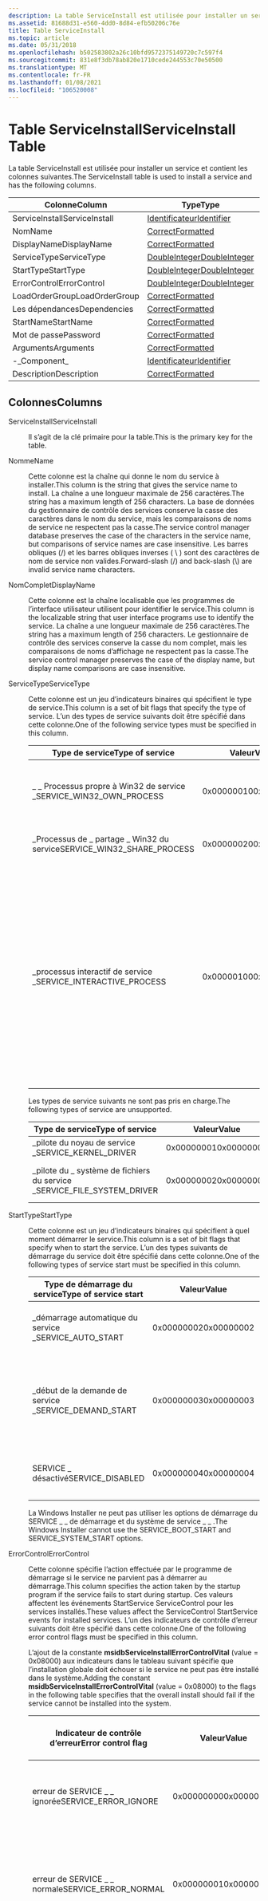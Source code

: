 ```yaml
---
description: La table ServiceInstall est utilisée pour installer un service et contient les colonnes suivantes.
ms.assetid: 81688d31-e560-4dd0-8d84-efb50206c76e
title: Table ServiceInstall
ms.topic: article
ms.date: 05/31/2018
ms.openlocfilehash: b502583802a26c10bfd9572375149720c7c597f4
ms.sourcegitcommit: 831e8f3db78ab820e1710cede244553c70e50500
ms.translationtype: MT
ms.contentlocale: fr-FR
ms.lasthandoff: 01/08/2021
ms.locfileid: "106520008"
---
```

# <a name="serviceinstall-table"></a><span data-ttu-id="daf85-103">Table ServiceInstall</span><span class="sxs-lookup"><span data-stu-id="daf85-103">ServiceInstall Table</span></span>

<span data-ttu-id="daf85-104">La table ServiceInstall est utilisée pour installer un service et contient les colonnes suivantes.</span><span class="sxs-lookup"><span data-stu-id="daf85-104">The ServiceInstall table is used to install a service and has the following columns.</span></span>



| <span data-ttu-id="daf85-105">Colonne</span><span class="sxs-lookup"><span data-stu-id="daf85-105">Column</span></span>         | <span data-ttu-id="daf85-106">Type</span><span class="sxs-lookup"><span data-stu-id="daf85-106">Type</span></span>                               | <span data-ttu-id="daf85-107">Clé</span><span class="sxs-lookup"><span data-stu-id="daf85-107">Key</span></span> | <span data-ttu-id="daf85-108">Nullable</span><span class="sxs-lookup"><span data-stu-id="daf85-108">Nullable</span></span> |
|----------------|------------------------------------|-----|----------|
| <span data-ttu-id="daf85-109">ServiceInstall</span><span class="sxs-lookup"><span data-stu-id="daf85-109">ServiceInstall</span></span> | [<span data-ttu-id="daf85-110">Identificateur</span><span class="sxs-lookup"><span data-stu-id="daf85-110">Identifier</span></span>](identifier.md)       | <span data-ttu-id="daf85-111">O</span><span class="sxs-lookup"><span data-stu-id="daf85-111">Y</span></span>   | <span data-ttu-id="daf85-112">N</span><span class="sxs-lookup"><span data-stu-id="daf85-112">N</span></span>        |
| <span data-ttu-id="daf85-113">Nom</span><span class="sxs-lookup"><span data-stu-id="daf85-113">Name</span></span>           | [<span data-ttu-id="daf85-114">Correct</span><span class="sxs-lookup"><span data-stu-id="daf85-114">Formatted</span></span>](formatted.md)         | <span data-ttu-id="daf85-115">N</span><span class="sxs-lookup"><span data-stu-id="daf85-115">N</span></span>   | <span data-ttu-id="daf85-116">N</span><span class="sxs-lookup"><span data-stu-id="daf85-116">N</span></span>        |
| <span data-ttu-id="daf85-117">DisplayName</span><span class="sxs-lookup"><span data-stu-id="daf85-117">DisplayName</span></span>    | [<span data-ttu-id="daf85-118">Correct</span><span class="sxs-lookup"><span data-stu-id="daf85-118">Formatted</span></span>](formatted.md)         | <span data-ttu-id="daf85-119">N</span><span class="sxs-lookup"><span data-stu-id="daf85-119">N</span></span>   | <span data-ttu-id="daf85-120">O</span><span class="sxs-lookup"><span data-stu-id="daf85-120">Y</span></span>        |
| <span data-ttu-id="daf85-121">ServiceType</span><span class="sxs-lookup"><span data-stu-id="daf85-121">ServiceType</span></span>    | [<span data-ttu-id="daf85-122">DoubleInteger</span><span class="sxs-lookup"><span data-stu-id="daf85-122">DoubleInteger</span></span>](doubleinteger.md) | <span data-ttu-id="daf85-123">N</span><span class="sxs-lookup"><span data-stu-id="daf85-123">N</span></span>   | <span data-ttu-id="daf85-124">N</span><span class="sxs-lookup"><span data-stu-id="daf85-124">N</span></span>        |
| <span data-ttu-id="daf85-125">StartType</span><span class="sxs-lookup"><span data-stu-id="daf85-125">StartType</span></span>      | [<span data-ttu-id="daf85-126">DoubleInteger</span><span class="sxs-lookup"><span data-stu-id="daf85-126">DoubleInteger</span></span>](doubleinteger.md) | <span data-ttu-id="daf85-127">N</span><span class="sxs-lookup"><span data-stu-id="daf85-127">N</span></span>   | <span data-ttu-id="daf85-128">N</span><span class="sxs-lookup"><span data-stu-id="daf85-128">N</span></span>        |
| <span data-ttu-id="daf85-129">ErrorControl</span><span class="sxs-lookup"><span data-stu-id="daf85-129">ErrorControl</span></span>   | [<span data-ttu-id="daf85-130">DoubleInteger</span><span class="sxs-lookup"><span data-stu-id="daf85-130">DoubleInteger</span></span>](doubleinteger.md) | <span data-ttu-id="daf85-131">N</span><span class="sxs-lookup"><span data-stu-id="daf85-131">N</span></span>   | <span data-ttu-id="daf85-132">N</span><span class="sxs-lookup"><span data-stu-id="daf85-132">N</span></span>        |
| <span data-ttu-id="daf85-133">LoadOrderGroup</span><span class="sxs-lookup"><span data-stu-id="daf85-133">LoadOrderGroup</span></span> | [<span data-ttu-id="daf85-134">Correct</span><span class="sxs-lookup"><span data-stu-id="daf85-134">Formatted</span></span>](formatted.md)         | <span data-ttu-id="daf85-135">N</span><span class="sxs-lookup"><span data-stu-id="daf85-135">N</span></span>   | <span data-ttu-id="daf85-136">O</span><span class="sxs-lookup"><span data-stu-id="daf85-136">Y</span></span>        |
| <span data-ttu-id="daf85-137">Les dépendances</span><span class="sxs-lookup"><span data-stu-id="daf85-137">Dependencies</span></span>   | [<span data-ttu-id="daf85-138">Correct</span><span class="sxs-lookup"><span data-stu-id="daf85-138">Formatted</span></span>](formatted.md)         | <span data-ttu-id="daf85-139">N</span><span class="sxs-lookup"><span data-stu-id="daf85-139">N</span></span>   | <span data-ttu-id="daf85-140">O</span><span class="sxs-lookup"><span data-stu-id="daf85-140">Y</span></span>        |
| <span data-ttu-id="daf85-141">StartName</span><span class="sxs-lookup"><span data-stu-id="daf85-141">StartName</span></span>      | [<span data-ttu-id="daf85-142">Correct</span><span class="sxs-lookup"><span data-stu-id="daf85-142">Formatted</span></span>](formatted.md)         | <span data-ttu-id="daf85-143">N</span><span class="sxs-lookup"><span data-stu-id="daf85-143">N</span></span>   | <span data-ttu-id="daf85-144">O</span><span class="sxs-lookup"><span data-stu-id="daf85-144">Y</span></span>        |
| <span data-ttu-id="daf85-145">Mot de passe</span><span class="sxs-lookup"><span data-stu-id="daf85-145">Password</span></span>       | [<span data-ttu-id="daf85-146">Correct</span><span class="sxs-lookup"><span data-stu-id="daf85-146">Formatted</span></span>](formatted.md)         | <span data-ttu-id="daf85-147">N</span><span class="sxs-lookup"><span data-stu-id="daf85-147">N</span></span>   | <span data-ttu-id="daf85-148">O</span><span class="sxs-lookup"><span data-stu-id="daf85-148">Y</span></span>        |
| <span data-ttu-id="daf85-149">Arguments</span><span class="sxs-lookup"><span data-stu-id="daf85-149">Arguments</span></span>      | [<span data-ttu-id="daf85-150">Correct</span><span class="sxs-lookup"><span data-stu-id="daf85-150">Formatted</span></span>](formatted.md)         | <span data-ttu-id="daf85-151">N</span><span class="sxs-lookup"><span data-stu-id="daf85-151">N</span></span>   | <span data-ttu-id="daf85-152">O</span><span class="sxs-lookup"><span data-stu-id="daf85-152">Y</span></span>        |
| <span data-ttu-id="daf85-153">-\_</span><span class="sxs-lookup"><span data-stu-id="daf85-153">Component\_</span></span>    | [<span data-ttu-id="daf85-154">Identificateur</span><span class="sxs-lookup"><span data-stu-id="daf85-154">Identifier</span></span>](identifier.md)       | <span data-ttu-id="daf85-155">N</span><span class="sxs-lookup"><span data-stu-id="daf85-155">N</span></span>   | <span data-ttu-id="daf85-156">N</span><span class="sxs-lookup"><span data-stu-id="daf85-156">N</span></span>        |
| <span data-ttu-id="daf85-157">Description</span><span class="sxs-lookup"><span data-stu-id="daf85-157">Description</span></span>    | [<span data-ttu-id="daf85-158">Correct</span><span class="sxs-lookup"><span data-stu-id="daf85-158">Formatted</span></span>](formatted.md)         | <span data-ttu-id="daf85-159">N</span><span class="sxs-lookup"><span data-stu-id="daf85-159">N</span></span>   | <span data-ttu-id="daf85-160">O</span><span class="sxs-lookup"><span data-stu-id="daf85-160">Y</span></span>        |



 

## <a name="columns"></a><span data-ttu-id="daf85-161">Colonnes</span><span class="sxs-lookup"><span data-stu-id="daf85-161">Columns</span></span>

<dl> <dt>

<span data-ttu-id="daf85-162"><span id="ServiceInstall"></span><span id="serviceinstall"></span><span id="SERVICEINSTALL"></span>ServiceInstall</span><span class="sxs-lookup"><span data-stu-id="daf85-162"><span id="ServiceInstall"></span><span id="serviceinstall"></span><span id="SERVICEINSTALL"></span>ServiceInstall</span></span>
</dt> <dd>

<span data-ttu-id="daf85-163">Il s’agit de la clé primaire pour la table.</span><span class="sxs-lookup"><span data-stu-id="daf85-163">This is the primary key for the table.</span></span>

</dd> <dt>

<span data-ttu-id="daf85-164"><span id="Name"></span><span id="name"></span><span id="NAME"></span>Nomme</span><span class="sxs-lookup"><span data-stu-id="daf85-164"><span id="Name"></span><span id="name"></span><span id="NAME"></span>Name</span></span>
</dt> <dd>

<span data-ttu-id="daf85-165">Cette colonne est la chaîne qui donne le nom du service à installer.</span><span class="sxs-lookup"><span data-stu-id="daf85-165">This column is the string that gives the service name to install.</span></span> <span data-ttu-id="daf85-166">La chaîne a une longueur maximale de 256 caractères.</span><span class="sxs-lookup"><span data-stu-id="daf85-166">The string has a maximum length of 256 characters.</span></span> <span data-ttu-id="daf85-167">La base de données du gestionnaire de contrôle des services conserve la casse des caractères dans le nom du service, mais les comparaisons de noms de service ne respectent pas la casse.</span><span class="sxs-lookup"><span data-stu-id="daf85-167">The service control manager database preserves the case of the characters in the service name, but comparisons of service names are case insensitive.</span></span> <span data-ttu-id="daf85-168">Les barres obliques (/) et les barres obliques inverses ( \\ ) sont des caractères de nom de service non valides.</span><span class="sxs-lookup"><span data-stu-id="daf85-168">Forward-slash (/) and back-slash (\\) are invalid service name characters.</span></span>

</dd> <dt>

<span data-ttu-id="daf85-169"><span id="DisplayName"></span><span id="displayname"></span><span id="DISPLAYNAME"></span>NomComplet</span><span class="sxs-lookup"><span data-stu-id="daf85-169"><span id="DisplayName"></span><span id="displayname"></span><span id="DISPLAYNAME"></span>DisplayName</span></span>
</dt> <dd>

<span data-ttu-id="daf85-170">Cette colonne est la chaîne localisable que les programmes de l’interface utilisateur utilisent pour identifier le service.</span><span class="sxs-lookup"><span data-stu-id="daf85-170">This column is the localizable string that user interface programs use to identify the service.</span></span> <span data-ttu-id="daf85-171">La chaîne a une longueur maximale de 256 caractères.</span><span class="sxs-lookup"><span data-stu-id="daf85-171">The string has a maximum length of 256 characters.</span></span> <span data-ttu-id="daf85-172">Le gestionnaire de contrôle des services conserve la casse du nom complet, mais les comparaisons de noms d’affichage ne respectent pas la casse.</span><span class="sxs-lookup"><span data-stu-id="daf85-172">The service control manager preserves the case of the display name, but display name comparisons are case insensitive.</span></span>

</dd> <dt>

<span data-ttu-id="daf85-173"><span id="ServiceType"></span><span id="servicetype"></span><span id="SERVICETYPE"></span>ServiceType</span><span class="sxs-lookup"><span data-stu-id="daf85-173"><span id="ServiceType"></span><span id="servicetype"></span><span id="SERVICETYPE"></span>ServiceType</span></span>
</dt> <dd>

<span data-ttu-id="daf85-174">Cette colonne est un jeu d’indicateurs binaires qui spécifient le type de service.</span><span class="sxs-lookup"><span data-stu-id="daf85-174">This column is a set of bit flags that specify the type of service.</span></span> <span data-ttu-id="daf85-175">L’un des types de service suivants doit être spécifié dans cette colonne.</span><span class="sxs-lookup"><span data-stu-id="daf85-175">One of the following service types must be specified in this column.</span></span>



| <span data-ttu-id="daf85-176">Type de service</span><span class="sxs-lookup"><span data-stu-id="daf85-176">Type of service</span></span>                | <span data-ttu-id="daf85-177">Valeur</span><span class="sxs-lookup"><span data-stu-id="daf85-177">Value</span></span>      | <span data-ttu-id="daf85-178">Description</span><span class="sxs-lookup"><span data-stu-id="daf85-178">Description</span></span>                                                                                                                                                                                                                  |
|--------------------------------|------------|------------------------------------------------------------------------------------------------------------------------------------------------------------------------------------------------------------------------------|
| <span data-ttu-id="daf85-179">\_ \_ Processus propre à Win32 de service \_</span><span class="sxs-lookup"><span data-stu-id="daf85-179">SERVICE\_WIN32\_OWN\_PROCESS</span></span>   | <span data-ttu-id="daf85-180">0x00000010</span><span class="sxs-lookup"><span data-stu-id="daf85-180">0x00000010</span></span> | <span data-ttu-id="daf85-181">Service Microsoft Win32 qui exécute son propre processus.</span><span class="sxs-lookup"><span data-stu-id="daf85-181">A Microsoft Win32 service that runs its own process.</span></span>                                                                                                                                                                         |
| <span data-ttu-id="daf85-182">\_Processus de \_ partage \_ Win32 du service</span><span class="sxs-lookup"><span data-stu-id="daf85-182">SERVICE\_WIN32\_SHARE\_PROCESS</span></span> | <span data-ttu-id="daf85-183">0x00000020</span><span class="sxs-lookup"><span data-stu-id="daf85-183">0x00000020</span></span> | <span data-ttu-id="daf85-184">Service Win32 qui partage un processus.</span><span class="sxs-lookup"><span data-stu-id="daf85-184">A Win32 service that shares a process.</span></span>                                                                                                                                                                                       |
| <span data-ttu-id="daf85-185">\_processus interactif de service \_</span><span class="sxs-lookup"><span data-stu-id="daf85-185">SERVICE\_INTERACTIVE\_PROCESS</span></span>  | <span data-ttu-id="daf85-186">0x00000100</span><span class="sxs-lookup"><span data-stu-id="daf85-186">0x00000100</span></span> | <span data-ttu-id="daf85-187">Service Win32 qui interagit avec le bureau.</span><span class="sxs-lookup"><span data-stu-id="daf85-187">A Win32 service that interacts with the desktop.</span></span> <span data-ttu-id="daf85-188">Cette valeur ne peut pas être utilisée seule et doit être ajoutée à l’un des deux types précédents. La colonne StartName doit avoir la valeur LocalSystem ou null lors de l’utilisation de cet indicateur.</span><span class="sxs-lookup"><span data-stu-id="daf85-188">This value cannot be used alone and must be added to one of the two previous types.The StartName column must be set to LocalSystem or null when using this flag.</span></span><br/> |



 

<span data-ttu-id="daf85-189">Les types de service suivants ne sont pas pris en charge.</span><span class="sxs-lookup"><span data-stu-id="daf85-189">The following types of service are unsupported.</span></span>



| <span data-ttu-id="daf85-190">Type de service</span><span class="sxs-lookup"><span data-stu-id="daf85-190">Type of service</span></span>               | <span data-ttu-id="daf85-191">Valeur</span><span class="sxs-lookup"><span data-stu-id="daf85-191">Value</span></span>      | <span data-ttu-id="daf85-192">Description</span><span class="sxs-lookup"><span data-stu-id="daf85-192">Description</span></span>                   |
|-------------------------------|------------|-------------------------------|
| <span data-ttu-id="daf85-193">\_pilote du noyau de service \_</span><span class="sxs-lookup"><span data-stu-id="daf85-193">SERVICE\_KERNEL\_DRIVER</span></span>       | <span data-ttu-id="daf85-194">0x00000001</span><span class="sxs-lookup"><span data-stu-id="daf85-194">0x00000001</span></span> | <span data-ttu-id="daf85-195">Service de pilote.</span><span class="sxs-lookup"><span data-stu-id="daf85-195">A driver service.</span></span>             |
| <span data-ttu-id="daf85-196">\_pilote du \_ système de fichiers du service \_</span><span class="sxs-lookup"><span data-stu-id="daf85-196">SERVICE\_FILE\_SYSTEM\_DRIVER</span></span> | <span data-ttu-id="daf85-197">0x00000002</span><span class="sxs-lookup"><span data-stu-id="daf85-197">0x00000002</span></span> | <span data-ttu-id="daf85-198">Service de pilote de système de fichiers.</span><span class="sxs-lookup"><span data-stu-id="daf85-198">A file system driver service.</span></span> |



 

</dd> <dt>

<span data-ttu-id="daf85-199"><span id="StartType"></span><span id="starttype"></span><span id="STARTTYPE"></span>StartType</span><span class="sxs-lookup"><span data-stu-id="daf85-199"><span id="StartType"></span><span id="starttype"></span><span id="STARTTYPE"></span>StartType</span></span>
</dt> <dd>

<span data-ttu-id="daf85-200">Cette colonne est un jeu d’indicateurs binaires qui spécifient à quel moment démarrer le service.</span><span class="sxs-lookup"><span data-stu-id="daf85-200">This column is a set of bit flags that specify when to start the service.</span></span> <span data-ttu-id="daf85-201">L’un des types suivants de démarrage du service doit être spécifié dans cette colonne.</span><span class="sxs-lookup"><span data-stu-id="daf85-201">One of the following types of service start must be specified in this column.</span></span>



| <span data-ttu-id="daf85-202">Type de démarrage du service</span><span class="sxs-lookup"><span data-stu-id="daf85-202">Type of service start</span></span>  | <span data-ttu-id="daf85-203">Valeur</span><span class="sxs-lookup"><span data-stu-id="daf85-203">Value</span></span>      | <span data-ttu-id="daf85-204">Description</span><span class="sxs-lookup"><span data-stu-id="daf85-204">Description</span></span>                                                                                                |
|------------------------|------------|------------------------------------------------------------------------------------------------------------|
| <span data-ttu-id="daf85-205">\_démarrage automatique du service \_</span><span class="sxs-lookup"><span data-stu-id="daf85-205">SERVICE\_AUTO\_START</span></span>   | <span data-ttu-id="daf85-206">0x00000002</span><span class="sxs-lookup"><span data-stu-id="daf85-206">0x00000002</span></span> | <span data-ttu-id="daf85-207">Un service démarre au démarrage du système.</span><span class="sxs-lookup"><span data-stu-id="daf85-207">A service start during startup of the system.</span></span>                                                              |
| <span data-ttu-id="daf85-208">\_début de la demande de service \_</span><span class="sxs-lookup"><span data-stu-id="daf85-208">SERVICE\_DEMAND\_START</span></span> | <span data-ttu-id="daf85-209">0x00000003</span><span class="sxs-lookup"><span data-stu-id="daf85-209">0x00000003</span></span> | <span data-ttu-id="daf85-210">Un service démarre lorsque le gestionnaire de contrôle des services appelle la fonction [**StartService**](/windows/win32/api/winsvc/nf-winsvc-startservicea) .</span><span class="sxs-lookup"><span data-stu-id="daf85-210">A service start when the service control manager calls the [**StartService**](/windows/win32/api/winsvc/nf-winsvc-startservicea) function.</span></span> |
| <span data-ttu-id="daf85-211">SERVICE \_ désactivé</span><span class="sxs-lookup"><span data-stu-id="daf85-211">SERVICE\_DISABLED</span></span>      | <span data-ttu-id="daf85-212">0x00000004</span><span class="sxs-lookup"><span data-stu-id="daf85-212">0x00000004</span></span> | <span data-ttu-id="daf85-213">Spécifie un service qui ne peut plus être démarré.</span><span class="sxs-lookup"><span data-stu-id="daf85-213">Specifies a service that can no longer be started.</span></span>                                                         |



 

<span data-ttu-id="daf85-214">La Windows Installer ne peut pas utiliser les options de démarrage du SERVICE \_ \_ de démarrage et du système de service \_ \_ .</span><span class="sxs-lookup"><span data-stu-id="daf85-214">The Windows Installer cannot use the SERVICE\_BOOT\_START and SERVICE\_SYSTEM\_START options.</span></span>

</dd> <dt>

<span data-ttu-id="daf85-215"><span id="ErrorControl"></span><span id="errorcontrol"></span><span id="ERRORCONTROL"></span>ErrorControl</span><span class="sxs-lookup"><span data-stu-id="daf85-215"><span id="ErrorControl"></span><span id="errorcontrol"></span><span id="ERRORCONTROL"></span>ErrorControl</span></span>
</dt> <dd>

<span data-ttu-id="daf85-216">Cette colonne spécifie l’action effectuée par le programme de démarrage si le service ne parvient pas à démarrer au démarrage.</span><span class="sxs-lookup"><span data-stu-id="daf85-216">This column specifies the action taken by the startup program if the service fails to start during startup.</span></span> <span data-ttu-id="daf85-217">Ces valeurs affectent les événements StartService ServiceControl pour les services installés.</span><span class="sxs-lookup"><span data-stu-id="daf85-217">These values affect the ServiceControl StartService events for installed services.</span></span> <span data-ttu-id="daf85-218">L’un des indicateurs de contrôle d’erreur suivants doit être spécifié dans cette colonne.</span><span class="sxs-lookup"><span data-stu-id="daf85-218">One of the following error control flags must be specified in this column.</span></span>

<span data-ttu-id="daf85-219">L’ajout de la constante **msidbServiceInstallErrorControlVital** (value = 0x08000) aux indicateurs dans le tableau suivant spécifie que l’installation globale doit échouer si le service ne peut pas être installé dans le système.</span><span class="sxs-lookup"><span data-stu-id="daf85-219">Adding the constant **msidbServiceInstallErrorControlVital** (value = 0x08000) to the flags in the following table specifies that the overall install should fail if the service cannot be installed into the system.</span></span>



| <span data-ttu-id="daf85-220">Indicateur de contrôle d’erreur</span><span class="sxs-lookup"><span data-stu-id="daf85-220">Error control flag</span></span>       | <span data-ttu-id="daf85-221">Valeur</span><span class="sxs-lookup"><span data-stu-id="daf85-221">Value</span></span>      | <span data-ttu-id="daf85-222">Action du programme de démarrage</span><span class="sxs-lookup"><span data-stu-id="daf85-222">Startup program's action</span></span>                                                                                                                                                                       |
|--------------------------|------------|------------------------------------------------------------------------------------------------------------------------------------------------------------------------------------------------|
| <span data-ttu-id="daf85-223">erreur de SERVICE \_ \_ ignorée</span><span class="sxs-lookup"><span data-stu-id="daf85-223">SERVICE\_ERROR\_IGNORE</span></span>   | <span data-ttu-id="daf85-224">0x00000000</span><span class="sxs-lookup"><span data-stu-id="daf85-224">0x00000000</span></span> | <span data-ttu-id="daf85-225">Journalise l’erreur et poursuit l’opération de démarrage.</span><span class="sxs-lookup"><span data-stu-id="daf85-225">Logs the error and continues with the startup operation.</span></span>                                                                                                                                       |
| <span data-ttu-id="daf85-226">erreur de SERVICE \_ \_ normale</span><span class="sxs-lookup"><span data-stu-id="daf85-226">SERVICE\_ERROR\_NORMAL</span></span>   | <span data-ttu-id="daf85-227">0x00000001</span><span class="sxs-lookup"><span data-stu-id="daf85-227">0x00000001</span></span> | <span data-ttu-id="daf85-228">Journalise l’erreur, affiche une boîte de message et poursuit l’opération de démarrage.</span><span class="sxs-lookup"><span data-stu-id="daf85-228">Logs the error, displays a message box and continues the startup operation.</span></span>                                                                                                                    |
| <span data-ttu-id="daf85-229">erreur de SERVICE \_ \_ critique</span><span class="sxs-lookup"><span data-stu-id="daf85-229">SERVICE\_ERROR\_CRITICAL</span></span> | <span data-ttu-id="daf85-230">0x00000003</span><span class="sxs-lookup"><span data-stu-id="daf85-230">0x00000003</span></span> | <span data-ttu-id="daf85-231">Journalise l’erreur si elle est possible et que le système est redémarré avec la dernière configuration connue.</span><span class="sxs-lookup"><span data-stu-id="daf85-231">Logs the error if it is possible and the system is restarted with the last configuration known to be good.</span></span> <span data-ttu-id="daf85-232">Si la dernière bonne configuration connue est en cours de démarrage, l’opération de démarrage échoue.</span><span class="sxs-lookup"><span data-stu-id="daf85-232">If the last-known-good configuration is being started, the startup operation fails.</span></span> |



 

</dd> <dt>

<span data-ttu-id="daf85-233"><span id="LoadOrderGroup"></span><span id="loadordergroup"></span><span id="LOADORDERGROUP"></span>LoadOrderGroup</span><span class="sxs-lookup"><span data-stu-id="daf85-233"><span id="LoadOrderGroup"></span><span id="loadordergroup"></span><span id="LOADORDERGROUP"></span>LoadOrderGroup</span></span>
</dt> <dd>

<span data-ttu-id="daf85-234">Cette colonne contient la chaîne qui nomme le groupe d’ordre de chargement dont ce service est membre.</span><span class="sxs-lookup"><span data-stu-id="daf85-234">This column contains the string that names the load ordering group of which this service is a member.</span></span> <span data-ttu-id="daf85-235">Spécifiez NULL ou une chaîne vide si le service n’appartient pas à un groupe.</span><span class="sxs-lookup"><span data-stu-id="daf85-235">Specify null or an empty string if the service does not belong to a group.</span></span>

</dd> <dt>

<span data-ttu-id="daf85-236"><span id="Dependencies"></span><span id="dependencies"></span><span id="DEPENDENCIES"></span>Dépendent</span><span class="sxs-lookup"><span data-stu-id="daf85-236"><span id="Dependencies"></span><span id="dependencies"></span><span id="DEPENDENCIES"></span>Dependencies</span></span>
</dt> <dd>

<span data-ttu-id="daf85-237">Cette colonne est une liste de noms de services ou de groupes de commandes de charge que le système doit démarrer avant ce service.</span><span class="sxs-lookup"><span data-stu-id="daf85-237">This column is a list of names of services or load ordering groups that the system must start before this service.</span></span> <span data-ttu-id="daf85-238">Séparez les noms dans la liste par des valeurs NULL.</span><span class="sxs-lookup"><span data-stu-id="daf85-238">Separate names in the list by Nulls.</span></span> <span data-ttu-id="daf85-239">Si le service n’a pas de dépendances, spécifiez NULL ou une chaîne vide.</span><span class="sxs-lookup"><span data-stu-id="daf85-239">If the service has no dependencies, then specify Null or an empty string.</span></span> <span data-ttu-id="daf85-240">Utilisez la syntaxe \[ ~ \] pour insérer une valeur null.</span><span class="sxs-lookup"><span data-stu-id="daf85-240">Use the syntax \[~\] to insert a Null.</span></span> <span data-ttu-id="daf85-241">La dépendance sur un groupe signifie que ce service peut s’exécuter si au moins un membre du groupe est en cours d’exécution après une tentative de démarrage de tous les membres du groupe.</span><span class="sxs-lookup"><span data-stu-id="daf85-241">Dependency on a group means that this service can run if at least one member of the group is running after an attempt to start all members of the group.</span></span>

<span data-ttu-id="daf85-242">Par exemple, pour exiger que le système démarre Service1 et Service2, avant de démarrer le service figurant dans la colonne ServiceInstall, entrez Service1 \[ ~ \] Service2 \[ ~ \] \[ ~ \] dans la colonne dépendances.</span><span class="sxs-lookup"><span data-stu-id="daf85-242">For example, to require that the system start service1 and service2, before starting the service listed in the ServiceInstall column, enter service1\[~\]service2\[~\]\[~\] into the Dependencies column.</span></span> <span data-ttu-id="daf85-243">Les identificateurs Service1 et Service2 doivent se trouver dans la clé primaire de la table ou être le nom du service déjà installé.</span><span class="sxs-lookup"><span data-stu-id="daf85-243">The identifiers service1 and service2 must either occur in the primary key of the table or be the name of the service that is already installed.</span></span>

<span data-ttu-id="daf85-244">Vous devez préfixer les noms de groupes avec + pour qu’ils puissent être distingués d’un nom de service.</span><span class="sxs-lookup"><span data-stu-id="daf85-244">You must prefix group names with + so that they can be distinguished from a service name.</span></span> <span data-ttu-id="daf85-245">Pour exiger que le système démarre Service1 et au moins un membre du groupe de commandes myGroup avant de démarrer le service figurant dans la colonne ServiceInstall, entrez Service1 \[ ~ \] + myGroup \[ ~ \] \[ ~ \] .</span><span class="sxs-lookup"><span data-stu-id="daf85-245">To require that the system start service1 and at least one member of the ordering group MyGroup before starting the service listed in the ServiceInstall column, enter service1\[~\]+MyGroup\[~\]\[~\].</span></span>

</dd> <dt>

<span data-ttu-id="daf85-246"><span id="StartName"></span><span id="startname"></span><span id="STARTNAME"></span>StartName</span><span class="sxs-lookup"><span data-stu-id="daf85-246"><span id="StartName"></span><span id="startname"></span><span id="STARTNAME"></span>StartName</span></span>
</dt> <dd>

<span data-ttu-id="daf85-247">Le service est connecté sous le nom donné par la chaîne de cette colonne.</span><span class="sxs-lookup"><span data-stu-id="daf85-247">The service is logged on as the name given by the string in this column.</span></span> <span data-ttu-id="daf85-248">Si le type de service est SERVICE \_ Win32 \_ propre \_ , utilisez un nom de compte sous la forme : nom_domaine \\ nom_utilisateur.</span><span class="sxs-lookup"><span data-stu-id="daf85-248">If the service type is SERVICE\_WIN32\_OWN\_PROCESS use an account name in the form: DomainName\\UserName.</span></span> <span data-ttu-id="daf85-249">Si le compte appartient au domaine intégré, il est autorisé à le spécifier. \\ Nom d’utilisateur.</span><span class="sxs-lookup"><span data-stu-id="daf85-249">If the account belongs to the built-in domain it is permitted to specify .\\UserName.</span></span> <span data-ttu-id="daf85-250">Le compte LocalSystem doit être utilisé si le type de service est SERVICE \_ de partage Win32 de service \_ \_ ou \_ processus interactif de service \_ .</span><span class="sxs-lookup"><span data-stu-id="daf85-250">The LocalSystem account must be used if the type of service is SERVICE\_WIN32\_SHARE\_PROCESS or SERVICE\_INTERACTIVE\_PROCESS.</span></span> <span data-ttu-id="daf85-251">La fonction [**CreateService**](/windows/win32/api/winsvc/nf-winsvc-createservicea) utilise le compte LocalSystem si StartName est spécifié comme null et que la plupart des services laissent donc cette colonne vide.</span><span class="sxs-lookup"><span data-stu-id="daf85-251">The [**CreateService**](/windows/win32/api/winsvc/nf-winsvc-createservicea) function uses the LocalSystem account if StartName is specified as null and most services therefore leave this column blank.</span></span>

</dd> <dt>

<span data-ttu-id="daf85-252"><span id="Password"></span><span id="password"></span><span id="PASSWORD"></span>De</span><span class="sxs-lookup"><span data-stu-id="daf85-252"><span id="Password"></span><span id="password"></span><span id="PASSWORD"></span>Password</span></span>
</dt> <dd>

<span data-ttu-id="daf85-253">Cette chaîne est le mot de passe du nom de compte spécifié dans la colonne StartName.</span><span class="sxs-lookup"><span data-stu-id="daf85-253">This string is the password to the account name specified in the StartName column.</span></span> <span data-ttu-id="daf85-254">Notez que l’utilisateur doit disposer des autorisations pour ouvrir une session en tant que service.</span><span class="sxs-lookup"><span data-stu-id="daf85-254">Note that the user must have permissions to log on as a service.</span></span> <span data-ttu-id="daf85-255">Le service n’a pas de mot de passe si StartName a la valeur null ou est une chaîne vide.</span><span class="sxs-lookup"><span data-stu-id="daf85-255">The service has no password if StartName is null or an empty string.</span></span> <span data-ttu-id="daf85-256">Le StartName de LocalSystem est null et, par conséquent, le mot de passe de cette instance est null, donc la plupart des services ne remplissent pas cette colonne.</span><span class="sxs-lookup"><span data-stu-id="daf85-256">The Startname of LocalSystem is null, and therefore the password in this instance is null, so most services leave this column blank.</span></span>

<span data-ttu-id="daf85-257">Notez qu’après la suppression d’un service qui a été installé avec un nom d’utilisateur et un mot de passe, le programme d’installation ne peut pas restaurer le service sans utiliser d’abord une action personnalisée pour obtenir le mot de passe.</span><span class="sxs-lookup"><span data-stu-id="daf85-257">Note that after deleting a service that was installed with a user name and password, the installer cannot rollback the service without first using a custom action to get the password.</span></span> <span data-ttu-id="daf85-258">Le programme d’installation peut obtenir toutes les informations nécessaires sur le service, à l’exception du mot de passe, qui est stocké dans une partie protégée du système.</span><span class="sxs-lookup"><span data-stu-id="daf85-258">The installer can acquire all the necessary information about the service except the password, which is stored in a protected part of the system.</span></span> <span data-ttu-id="daf85-259">L’action personnalisée acquiert le mot de passe en invitant l’utilisateur, en lisant une propriété dans la base de données ou en lisant un fichier.</span><span class="sxs-lookup"><span data-stu-id="daf85-259">The custom action acquires the password by prompting the user, reading a property from the database, or reading a file.</span></span> <span data-ttu-id="daf85-260">L’action personnalisée doit ensuite appeler [**ChangeServiceConfig**](/windows/win32/api/winsvc/nf-winsvc-changeserviceconfiga)pour fournir le mot de passe, avant de réinstaller le service.</span><span class="sxs-lookup"><span data-stu-id="daf85-260">The custom action must then call [**ChangeServiceConfig**](/windows/win32/api/winsvc/nf-winsvc-changeserviceconfiga), to supply the password, before reinstalling the service.</span></span>

<span data-ttu-id="daf85-261">Windows Installer n’écrit pas la valeur entrée dans le champ de mot de passe dans le fichier journal.</span><span class="sxs-lookup"><span data-stu-id="daf85-261">Windows Installer does not write the value entered into the Password field into the log file.</span></span>

</dd> <dt>

<span data-ttu-id="daf85-262"><span id="Arguments"></span><span id="arguments"></span><span id="ARGUMENTS"></span>Arguments</span><span class="sxs-lookup"><span data-stu-id="daf85-262"><span id="Arguments"></span><span id="arguments"></span><span id="ARGUMENTS"></span>Arguments</span></span>
</dt> <dd>

<span data-ttu-id="daf85-263">Cette colonne contient les arguments de ligne de commande ou les propriétés nécessaires pour exécuter le service.</span><span class="sxs-lookup"><span data-stu-id="daf85-263">This column contains any command line arguments or properties required to run the service.</span></span>

</dd> <dt>

<span data-ttu-id="daf85-264"><span id="Component_"></span><span id="component_"></span><span id="COMPONENT_"></span>-\_</span><span class="sxs-lookup"><span data-stu-id="daf85-264"><span id="Component_"></span><span id="component_"></span><span id="COMPONENT_"></span>Component\_</span></span>
</dt> <dd>

<span data-ttu-id="daf85-265">Clé externe vers la colonne de l’une des [tables de composants](component-table.md).</span><span class="sxs-lookup"><span data-stu-id="daf85-265">External key to column one of the [Component Table](component-table.md).</span></span> <span data-ttu-id="daf85-266">Notez que pour installer ce service à l’aide de la table InstallService, le chemin d’accès de ce composant doit être le fichier exécutable du service.</span><span class="sxs-lookup"><span data-stu-id="daf85-266">Note that to install this service using the InstallService table, the KeyPath for this component must be the executable file for the service.</span></span>

</dd> <dt>

<span data-ttu-id="daf85-267"><span id="Description"></span><span id="description"></span><span id="DESCRIPTION"></span>Descriptive</span><span class="sxs-lookup"><span data-stu-id="daf85-267"><span id="Description"></span><span id="description"></span><span id="DESCRIPTION"></span>Description</span></span>
</dt> <dd>

<span data-ttu-id="daf85-268">Cette colonne contient une description localisable pour le service en cours de configuration.</span><span class="sxs-lookup"><span data-stu-id="daf85-268">This column contains a localizable description for the service being configured.</span></span> <span data-ttu-id="daf85-269">Si cette colonne est laissée vide, le programme d’installation utilise la description existante du service, s’il en existe une.</span><span class="sxs-lookup"><span data-stu-id="daf85-269">If this column is left blank the installer uses the existing description of the service if one exists.</span></span> <span data-ttu-id="daf85-270">Pour plus d’informations, consultez \_ Description du service dans le kit de développement logiciel (SDK) Microsoft Windows.</span><span class="sxs-lookup"><span data-stu-id="daf85-270">For more information, see SERVICE\_DESCRIPTION in the Microsoft Windows Software Development Kit (SDK).</span></span> <span data-ttu-id="daf85-271">Pour effacer une description existante, entrez « \[ ~ \] » dans cette colonne.</span><span class="sxs-lookup"><span data-stu-id="daf85-271">To erase an existing description enter "\[~\]" in this column.</span></span> <span data-ttu-id="daf85-272">Cela donne une description vide pour un service nouveau ou existant.</span><span class="sxs-lookup"><span data-stu-id="daf85-272">This results in a blank description for either a new or existing service.</span></span>

</dd> </dl>

## <a name="remarks"></a><span data-ttu-id="daf85-273">Notes</span><span class="sxs-lookup"><span data-stu-id="daf85-273">Remarks</span></span>

<span data-ttu-id="daf85-274">L’action [InstallServices](installservices-action.md) dans les [*tables de séquence*](s-gly.md) traite les informations de cette table.</span><span class="sxs-lookup"><span data-stu-id="daf85-274">The [InstallServices](installservices-action.md) action in [*sequence tables*](s-gly.md) processes the information in this table.</span></span> <span data-ttu-id="daf85-275">Pour plus d’informations sur l’utilisation des *tables de séquences*, consultez [utilisation d’une table de séquences](using-a-sequence-table.md).</span><span class="sxs-lookup"><span data-stu-id="daf85-275">For information about using *sequence tables*, see [Using a Sequence Table](using-a-sequence-table.md).</span></span>

<span data-ttu-id="daf85-276">Cette table possède la plupart des paramètres de la fonction Win32 [**CreateService**](/windows/win32/api/winsvc/nf-winsvc-createservicea) .</span><span class="sxs-lookup"><span data-stu-id="daf85-276">This table has most of the parameters to the Win32 [**CreateService**](/windows/win32/api/winsvc/nf-winsvc-createservicea) function.</span></span>

<span data-ttu-id="daf85-277">Bien qu’il soit possible d’utiliser l’interface utilisateur pour spécifier qu’un service doit être installé en tant qu’exécution à partir de la source, le programme d’installation ne prend pas en charge ce type d’installation.</span><span class="sxs-lookup"><span data-stu-id="daf85-277">Although it is possible to use the user interface to specify that a service be installed as run-from-source, the installer does not actually support this type of installation.</span></span> <span data-ttu-id="daf85-278">Les services qui s’exécutent avec le niveau de privilège du système local doivent être installés pour être exécutés à partir du disque dur local.</span><span class="sxs-lookup"><span data-stu-id="daf85-278">Services that run with the privilege level of the local system must be installed to run from the local hard drive.</span></span> <span data-ttu-id="daf85-279">Évitez d’installer des services qui empruntent l’identité des privilèges d’un utilisateur particulier, car cela peut écrire des données de sécurité dans un journal ou dans le registre système.</span><span class="sxs-lookup"><span data-stu-id="daf85-279">Avoid installing services that impersonate the privileges of a particular user because this may write security data into a log or the system registry.</span></span> <span data-ttu-id="daf85-280">Cela peut potentiellement créer un problème de sécurité, un conflit de mot de passe ou la perte de données de configuration lors du redémarrage du système.</span><span class="sxs-lookup"><span data-stu-id="daf85-280">This can potentially create a security problem, password conflict, or the loss of configuration data when the system is restarted.</span></span>

<span data-ttu-id="daf85-281">Pour supprimer un service pendant une désinstallation, il doit exister un enregistrement correspondant pour le service dans la [table ServiceControl](servicecontrol-table.md) et l’indicateur **msidbServiceControlEventUninstallDelete** doit apparaître dans la colonne d’événement.</span><span class="sxs-lookup"><span data-stu-id="daf85-281">To delete a service during an uninstallation, there must be a corresponding record for the service in the [ServiceControl table](servicecontrol-table.md) and the **msidbServiceControlEventUninstallDelete** flag must appear in the Event column.</span></span> <span data-ttu-id="daf85-282">Le programme d’installation ne supprime pas un service de la table ServiceInstall lors de la désinstallation sans cette entrée dans la table ServiceControl.</span><span class="sxs-lookup"><span data-stu-id="daf85-282">The installer does not delete a service in the ServiceInstall table during uninstallation without this entry in the ServiceControl table.</span></span>

<span data-ttu-id="daf85-283">Pour plus d’informations sur la sécurisation d’un service, consultez la [table MsiLockPermissionsEx](msilockpermissionsex-table.md).</span><span class="sxs-lookup"><span data-stu-id="daf85-283">For information on how to secure a service see the [MsiLockPermissionsEx Table](msilockpermissionsex-table.md).</span></span>

## <a name="validation"></a><span data-ttu-id="daf85-284">Validation</span><span class="sxs-lookup"><span data-stu-id="daf85-284">Validation</span></span>

<dl>

[<span data-ttu-id="daf85-285">ICE03</span><span class="sxs-lookup"><span data-stu-id="daf85-285">ICE03</span></span>](ice03.md)  
[<span data-ttu-id="daf85-286">ICE06</span><span class="sxs-lookup"><span data-stu-id="daf85-286">ICE06</span></span>](ice06.md)  
[<span data-ttu-id="daf85-287">ICE32</span><span class="sxs-lookup"><span data-stu-id="daf85-287">ICE32</span></span>](ice32.md)  
[<span data-ttu-id="daf85-288">ICE45</span><span class="sxs-lookup"><span data-stu-id="daf85-288">ICE45</span></span>](ice45.md)  
[<span data-ttu-id="daf85-289">ICE46</span><span class="sxs-lookup"><span data-stu-id="daf85-289">ICE46</span></span>](ice46.md)  
[<span data-ttu-id="daf85-290">ICE66</span><span class="sxs-lookup"><span data-stu-id="daf85-290">ICE66</span></span>](ice66.md)  
[<span data-ttu-id="daf85-291">ICE69</span><span class="sxs-lookup"><span data-stu-id="daf85-291">ICE69</span></span>](ice69.md)  
</dl>

 

 
